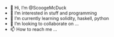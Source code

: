 - 👋 Hi, I’m @ScoogeMcDuck
- 👀 I’m interested in stuff and programming
- 🌱 I’m currently learning solidity, haskell, python
- 💞️ I’m looking to collaborate on ...
- 📫 How to reach me ...

<!---
ScoogeMcDuck/ScoogeMcDuck is a ✨ special ✨ repository because its `README.md` (this file) appears on your GitHub profile.
You can click the Preview link to take a look at your changes.
--->
